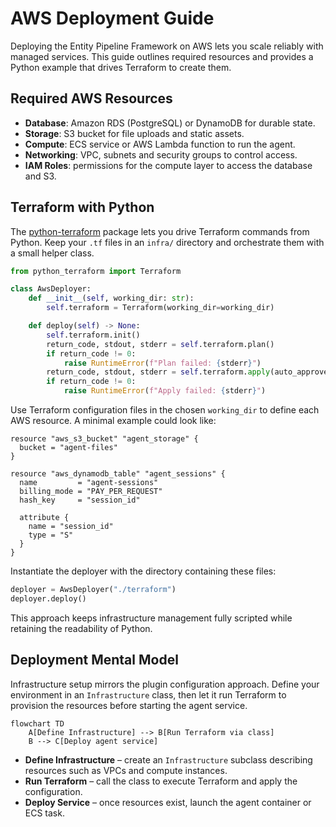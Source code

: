 # AWS Deployment Guide

Deploying the Entity Pipeline Framework on AWS lets you scale reliably with managed services. This guide outlines required resources and provides a Python example that drives Terraform to create them.

## Required AWS Resources

- **Database**: Amazon RDS (PostgreSQL) or DynamoDB for durable state.
- **Storage**: S3 bucket for file uploads and static assets.
- **Compute**: ECS service or AWS Lambda function to run the agent.
- **Networking**: VPC, subnets and security groups to control access.
- **IAM Roles**: permissions for the compute layer to access the database and S3.

## Terraform with Python

The [python-terraform](https://github.com/beelit94/python-terraform) package lets you drive Terraform commands from Python. Keep your `.tf` files in an `infra/` directory and orchestrate them with a small helper class.

```python
from python_terraform import Terraform

class AwsDeployer:
    def __init__(self, working_dir: str):
        self.terraform = Terraform(working_dir=working_dir)

    def deploy(self) -> None:
        self.terraform.init()
        return_code, stdout, stderr = self.terraform.plan()
        if return_code != 0:
            raise RuntimeError(f"Plan failed: {stderr}")
        return_code, stdout, stderr = self.terraform.apply(auto_approve=True)
        if return_code != 0:
            raise RuntimeError(f"Apply failed: {stderr}")
```

Use Terraform configuration files in the chosen `working_dir` to define each AWS resource. A minimal example could look like:

```hcl
resource "aws_s3_bucket" "agent_storage" {
  bucket = "agent-files"
}

resource "aws_dynamodb_table" "agent_sessions" {
  name         = "agent-sessions"
  billing_mode = "PAY_PER_REQUEST"
  hash_key     = "session_id"

  attribute {
    name = "session_id"
    type = "S"
  }
}
```

Instantiate the deployer with the directory containing these files:

```python
deployer = AwsDeployer("./terraform")
deployer.deploy()
```

This approach keeps infrastructure management fully scripted while retaining the readability of Python.

## Deployment Mental Model

Infrastructure setup mirrors the plugin configuration approach. Define your environment in an `Infrastructure` class, then let it run Terraform to provision the resources before starting the agent service.

```mermaid
flowchart TD
    A[Define Infrastructure] --> B[Run Terraform via class]
    B --> C[Deploy agent service]
```

- **Define Infrastructure** – create an `Infrastructure` subclass describing resources such as VPCs and compute instances.
- **Run Terraform** – call the class to execute Terraform and apply the configuration.
- **Deploy Service** – once resources exist, launch the agent container or ECS task.
